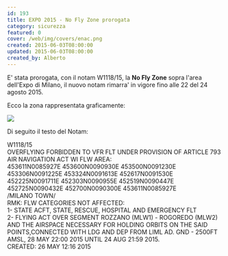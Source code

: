 ```yaml
---
id: 193
title: EXPO 2015 - No Fly Zone prorogata
category: sicurezza
featured: 0
cover: /web/img/covers/enac.png
created: 2015-06-03T08:00:00
updated: 2015-06-03T08:00:00
created_by: Alberto
---
```


E' stata prorogata, con il notam W1118/15, la <strong>No Fly Zone</strong> sopra l'area dell'Expo di Milano, il nuovo notam rimarra' in vigore fino alle 22 del 24 agosto 2015.

Ecco la zona rappresentata graficamente:

<img src="/web/img/stories/2015-06-W083315.jpg" />

Di seguito il testo del Notam:

W1118/15<br>
OVERFLYING FORBIDDEN TO VFR FLT UNDER PROVISION OF ARTICLE 793 AIR NAVIGATION ACT WI FLW AREA:<br>
453611N0085927E 453600N0090930E 453500N0091230E 453306N0091225E 453324N0091613E 452617N0091530E 452225N0091711E 452303N0090955E 452519N0090447E 452725N0090432E 452700N0090300E 453611N0085927E<br>
/MILANO TOWN/<br>
RMK: FLW CATEGORIES NOT AFFECTED:<br>
1- STATE ACFT, STATE, RESCUE, HOSPITAL AND EMERGENCY FLT<br>
2- FLYING ACT OVER SEGMENT ROZZANO (MLW1) - ROGOREDO (MLW2) AND THE AIRSPACE NECESSARY FOR HOLDING ORBITS ON THE SAID POINTS,CONNECTED WITH LDG AND DEP FROM LIML AD. GND - 2500FT AMSL, 28 MAY 22:00 2015 UNTIL 24 AUG 21:59 2015.<br>
CREATED: 26 MAY 12:16 2015
